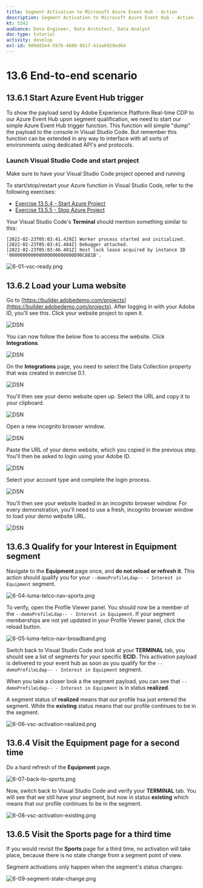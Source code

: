 ```yaml
---
title: Segment Activation to Microsoft Azure Event Hub - Action
description: Segment Activation to Microsoft Azure Event Hub - Action
kt: 5342
audience: Data Engineer, Data Architect, Data Analyst
doc-type: tutorial
activity: develop
exl-id: 989dd2e4-597b-4b80-8b17-41aa6929ed64
---
```

# 13.6 End-to-end scenario

## 13.6.1 Start Azure Event Hub trigger

To show the payload send by Adobe Experience Platform Real-time CDP to our Azure Event Hub upon segment qualification, we need to start our simple Azure Event Hub trigger function. This function will simple "dump" the payload to the console in Visual Studio Code. But remember this function can be extended in any way to interface with all sorts of environments using dedicated API's and protocols.

### Launch Visual Studio Code and start project

Make sure to have your Visual Studio Code project opened and running

To start/stop/restart your Azure function in Visual Studio Code, refer to the following exercises:

- [Exercise 13.5.4 - Start Azure Project](./ex5.md)
- [Exercise 13.5.5 - Stop Azure Project](./ex5.md)

Your Visual Studio Code's **Terminal** should mention something similar to this:

```code
[2022-02-23T05:03:41.429Z] Worker process started and initialized.
[2022-02-23T05:03:41.484Z] Debugger attached.
[2022-02-23T05:03:46.401Z] Host lock lease acquired by instance ID '000000000000000000000000D90C881B'.
```

![6-01-vsc-ready.png](./images/vsc31.png)

## 13.6.2 Load your Luma website

Go to [https://builder.adobedemo.com/projects](https://builder.adobedemo.com/projects). After logging in with your Adobe ID, you'll see this. Click your website project to open it.

![DSN](../images/web8.png)

You can now follow the below flow to access the website. Click **Integrations**.

![DSN](../images/web1.png)

On the **Integrations** page, you need to select the Data Collection property that was created in exercise 0.1. 

![DSN](../images/web2.png)

You'll then see your demo website open up. Select the URL and copy it to your clipboard.

![DSN](../images/web3.png)

Open a new incognito browser window.

![DSN](../images/web4.png)

Paste the URL of your demo website, which you copied in the previous step. You'll then be asked to login using your Adobe ID.

![DSN](../images/web5.png)

Select your account type and complete the login process.

![DSN](../images/web6.png)

You'll then see your website loaded in an incognito browser window. For every demonstration, you'll need to use a fresh, incognito browser window to load your demo website URL.

![DSN](../images/web7.png)

## 13.6.3 Qualify for your Interest in Equipment segment

Navigate to the **Equipment** page once, and **do not reload or refresh it**. This action should qualify you for your `--demoProfileLdap-- - Interest in Equipment` segment. 

![6-04-luma-telco-nav-sports.png](./images/luma1.png)

To verify, open the Profile Viewer panel. You should now be a member of the `--demoProfileLdap-- - Interest in Equipment`. If your segment memberships are not yet updated in your Profile Viewer panel, click the reload button.  

![6-05-luma-telco-nav-broadband.png](./images/luma2.png)

Switch back to Visual Studio Code and look at your **TERMINAL** tab, you should see a list of segments for your specific **ECID**. This activation payload is delivered to your event hub as soon as you qualify for the `--demoProfileLdap-- - Interest in Equipment` segment. 

When you take a closer look a the segment payload, you can see that `--demoProfileLdap-- - Interest in Equipment` is in status **realized**. 

A segment status of **realized** means that our profile hsa just entered the segment. While the **existing** status means that our profile continues to be in the segment.

![6-06-vsc-activation-realized.png](./images/luma3.png)

## 13.6.4 Visit the Equipment page for a second time

Do a hard refresh of the **Equipment** page.

![6-07-back-to-sports.png](./images/luma1.png)

Now, switch back to Visual Studio Code and verify your **TERMINAL** tab. You will see that we still have your segment, but now in status **existing** which means that our profile continues to be in the segment.

![6-08-vsc-activation-existing.png](./images/luma4.png)

## 13.6.5 Visit the Sports page for a third time

If you would revisit the **Sports** page for a third time, no activation will take place, because there is no state change from a segment point of view. 

Segment activations only happen when the segment's status changes:

![6-09-segment-state-change.png](./images/6-09-segment-state-change.png)
